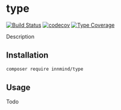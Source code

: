 # type

[![Build Status](https://github.com/innmind/type/workflows/CI/badge.svg?branch=master)](https://github.com/innmind/type/actions?query=workflow%3ACI)
[![codecov](https://codecov.io/gh/innmind/type/branch/develop/graph/badge.svg)](https://codecov.io/gh/innmind/type)
[![Type Coverage](https://shepherd.dev/github/innmind/type/coverage.svg)](https://shepherd.dev/github/innmind/type)

Description

## Installation

```sh
composer require innmind/type
```

## Usage

Todo
